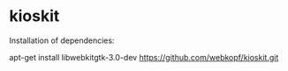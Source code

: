 # kioskit


Installation of dependencies:

apt-get install libwebkitgtk-3.0-dev https://github.com/webkopf/kioskit.git